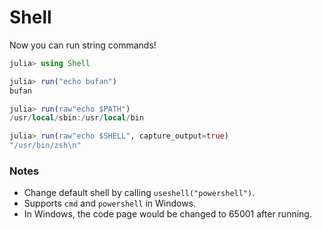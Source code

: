# Shell

Now you can run string commands!

```julia
julia> using Shell

julia> run("echo bufan")
bufan

julia> run(raw"echo $PATH")
/usr/local/sbin:/usr/local/bin

julia> run(raw"echo $SHELL", capture_output=true)
"/usr/bin/zsh\n"
```

### Notes

* Change default shell by calling `useshell("powershell")`.
* Supports `cmd` and `powershell` in Windows.
* In Windows, the code page would be changed to 65001 after running.
